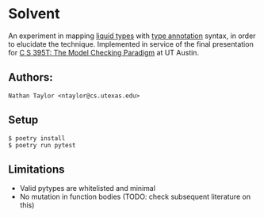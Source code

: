 # Solvent

An experiment in mapping [liquid types][pldi08] with [type annotation][pep3107]
syntax, in order to elucidate the technique.  Implemented in service of the
final presentation for [C S 395T: The Model Checking Paradigm][mcmilcourse] at
UT Austin.

## Authors:

```
Nathan Taylor <ntaylor@cs.utexas.edu>
```

## Setup

```
$ poetry install
$ poetry run pytest
```

## Limitations

* Valid pytypes are whitelisted and minimal
* No mutation in function bodies (TODO: check subsequent literature on this)

[mcmilcourse]: https://mcmil.net/wordpress/2021/01/22/cs-395t-the-model-checking-paradigm/
[pep3107]: https://peps.python.org/pep-3107/
[pldi08]: https://ranjitjhala.github.io/static/liquid_types.pdf
